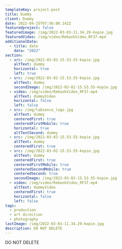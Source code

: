 ```yaml
---
templateKey: project-post
title: Dummy
client: Dummy
date: 2022-04-25T07:56:00.142Z
featuredproject: false
featuredimage: /img/2022-03-03-11.34.29-kopie.jpg
featuredVideo: /img/video/RebookVideo_RF37.mp4
additionalData:
  - title: date
    data: "2022"
section:
  - src: /img/2022-03-02-15.53.55-kopie.jpg
    altText: dummy
    horizontal: true
    left: true
  - src: /img/2022-03-02-15.53.55-kopie.jpg
    altText: dummy
    secondImage: /img/2022-03-02-15.53.55-kopie.jpg
  - video: /img/video/RebookVideo_RF37.mp4
    altText: dummyVideo
    horizontal: false
    left: false
  - src: /img/labience_logo.jpg
    altText: dummy
    centeredFirst: true
    centeredFirstMobile: true
    horizontal: true
    altTextSecond: dummy
  - src: /img/2022-03-02-15.53.55-kopie.jpg
    altText: dummy
    centeredFirst: true
  - src: /img/2022-03-02-15.53.55-kopie.jpg
    altText: dummy
    centeredFirst: true
    centeredFirstMobile: true
    centeredSecondMobile: true
    centeredSecond: true
    secondImage: /img/2022-03-02-15.53.55-kopie.jpg
  - video: /img/video/RebookVideo_RF37.mp4
    altText: dummyVideo
    centeredFirst: true
    horizontal: false
    left: false
tags:
  - production
  - art direction
  - photography
lastImage: /img/2022-03-03-11.34.29-kopie.jpg
description: DO NOT DELETE
---
```

DO NOT DELETE